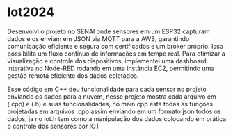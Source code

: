 # Iot2024

Desenvolvi o projeto no SENAI onde sensores em um ESP32 capturam dados e os enviam em JSON via MQTT para a AWS, garantindo comunicação eficiente e segura com certificados e um broker próprio. Isso possibilita um fluxo contínuo de informações em tempo real.
Para otimizar a visualização e controle dos dispositivos, implementei uma dashboard interativa no Node-RED rodando em uma instância EC2, permitindo uma gestão remota eficiente dos dados coletados.

Esse código em C++ deu funcionalidade para cada sensor no projeto enviando os dados para a nuvem, nesse projeto mostra cada arquivo em (.cpp) e (.h) e suas funcionalidades, no main.cpp está todas as funções projetadas em arquivos .cpp assim enviando em um formato json todos os dados, ja no iot.h tem como a manipulação dos dados colocando em prática o controle dos sensores por IOT
